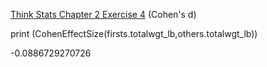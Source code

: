 [Think Stats Chapter 2 Exercise 4](http://greenteapress.com/thinkstats2/html/thinkstats2003.html#toc24) (Cohen's d)

print (CohenEffectSize(firsts.totalwgt_lb,others.totalwgt_lb))

-0.0886729270726
